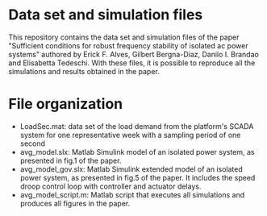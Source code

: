 # Data set and simulation files
This repository contains the data set and simulation files of the paper "Sufficient conditions for robust frequency stability of isolated ac power systems" authored by Erick F. Alves, Gilbert Bergna-Diaz, Danilo I. Brandao and Elisabetta Tedeschi. With these files, it is possible to reproduce all the simulations and results obtained in the paper.

# File organization 
- LoadSec.mat: data set of the load demand from the platform's SCADA system for one representative week with a sampling period of one second
- avg_model.slx: Matlab Simulink model of an isolated power system, as presented in fig.1 of the paper.
- avg_model_gov.slx: Matlab Simulink extended model of an isolated power system, as presented in fig.5 of the paper. It includes the speed droop control loop with controller and actuator delays.
- avg_model_script.m: Matlab script that executes all simulations and produces all figures in the paper.  

